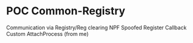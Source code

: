 # POC Common-Registry

Communication via Registry/Reg
clearing NPF
Spoofed Register Callback
Custom AttachProcess (from me)
